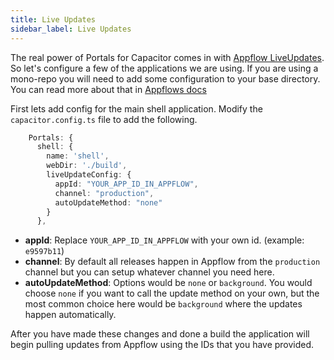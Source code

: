 ```yaml
---
title: Live Updates
sidebar_label: Live Updates
---
```


The real power of Portals for Capacitor comes in with [Appflow LiveUpdates](https://ionic.io/docs/appflow/deploy/intro). So let's configure a few of the applications we are using. If you are using a mono-repo you will need to add some configuration to your base directory. You can read more about that in [Appflows docs](https://ionic.io/docs/appflow/cookbook/appflow-config)

First lets add config for the main shell application. Modify the `capacitor.config.ts` file to add the following.

```typescript
    Portals: {
      shell: {
        name: 'shell',
        webDir: './build',
        liveUpdateConfig: {
          appId: "YOUR_APP_ID_IN_APPFLOW",
          channel: "production",
          autoUpdateMethod: "none"
        }
      },
```

- **appId**: Replace `YOUR_APP_ID_IN_APPFLOW` with your own id. (example: `e9597b11`)
- **channel**: By default all releases happen in Appflow from the `production` channel but you can setup whatever channel you need here.
- **autoUpdateMethod**: Options would be `none` or `background`. You would choose `none` if you want to call the update method on your own, but the most common choice here would be `background` where the updates happen automatically.

After you have made these changes and done a build the application will begin pulling updates from Appflow using the IDs that you have provided.
